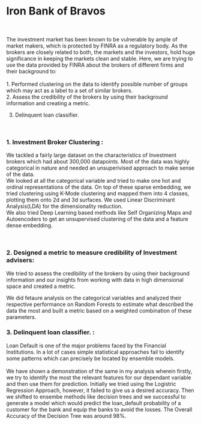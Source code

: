 
<h1>Iron Bank of Bravos</h1>
</br>
<p>The investment market has been known to be vulnerable by ample of market makers, which is protected by FINRA as a regulatory body.
As the brokers are closely related to both, the markets and the investors, hold huge significance in keeping the markets clean and stable. 
Here, we are trying to use the data provided by FINRA about the brokers of different firms and their background to:
</br>
</br>
1. Performed clustering on the data to identify possible number of groups which may act as a label to a set of similar brokers.</br>
2. Assess the credibility of the brokers by using their background information and creating a metric.</br>

3. Delinquent loan classifier.</br>
</p>
</br>

<h3>1. Investment Broker Clustering :</h3>
<p> 
We tackled a fairly large dataset on the characteristics of Investment brokers which had about 300,000 datapoints. Most of the data was highly categorical in nature and needed an unsuperivised approach to make sense of the data. 

</br>
We looked at all the categorical variable and tried to make one hot and ordinal representations of the data. On top of these sparse embedding, we tried clustering using K-Mode clustering and mapped them into 4 classes, plotting them onto 2d and 3d surfaces. We used Linear Discriminant Analysis(LDA) for the dimensionality reduction.
</br>
We also tried Deep Learning based methods like Self Organizing Maps and Autoencoders to get an unsupervised clustering of the data and a feature dense embedding.
</p>

</br>
<p>
<h3>2. Designed a metric to measure credibility of Investment advisers:</h3>
We tried to assess the credibility of the brokers by using their background information and our insights from working with data in high dimensional space and created a metric.
</br>

We did fetaure analysis on the categorical variables and analyzed their respective performance on Random Forests to estimate what described the data the most and built a metric based on a weighted combination of these parameters.
</br>

</p>
<h3>3. Delinquent loan classifier. :</h3>
<p>
	Loan Default is one of the major problems faced by the Financial Institutions. In a lot of cases simple statistical approaches fail to identify some patterns which can precisely be located by ensemble models.
</br>

</br>
	 We have shown a demonstration of the same in my analysis wherein firstly, we try to identify the most the relevant features for our dependant variable and then use them for prediction. Initially we tried using the Logistric Regression Approach, however, it failed to give us a desired accuracy. Then we shifted to ensembe methods like decision trees and we successful to generate a model which would predict the loan_default probability of a customer for the bank and equip the banks to avoid the losses. The Overall Accuracy of the Decision Tree was around 98%. 
</br>

</p>
